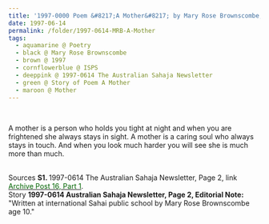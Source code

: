 ```yaml
---
title: '1997-0000 Poem &#8217;A Mother&#8217; by Mary Rose Brownscombe, ISPS from 1997-0614 The Australian Sahaja Newsletter, Page 2'
date: 1997-06-14
permalink: /folder/1997-0614-MRB-A-Mother
tags:
  - aquamarine @ Poetry
  - black @ Mary Rose Brownscombe
  - brown @ 1997
  - cornflowerblue @ ISPS
  - deeppink @ 1997-0614 The Australian Sahaja Newsletter
  - green @ Story of Poem A Mother
  - maroon @ Mother
---
```


<br>

<p>
A mother is a person who holds you tight at night
and when you are frightened she always stays in sight.
A mother is a caring soul
who always stays in touch.
And when you look much harder you will see
she is much more than much.<br>
</p>

<br>

<wave-list>
<list-title color="DarkSeaGreen" width="40">Sources</list-title>
  <list-item color="BlanchedAlmond"  width="280"><b>S1. </b> 1997-0614 The Australian Sahaja Newsletter, Page 2, link <a href="https://seven-teams.github.io/archives/2023/1214"><font color="DarkGreen">Archive Post 16, Part 1</font></a>.</list-item>
</wave-list>

<br>

<wave-list>
<list-title color="DarkSeaGreen" width="40">Story</list-title>
  <list-item color="BlanchedAlmond"  width="280"><b>1997-0614 Australian Sahaja Newsletter, Page 2, Editorial Note:</b> "Written at international Sahai public school by Mary Rose Brownscombe age 10."</list-item>
</wave-list>